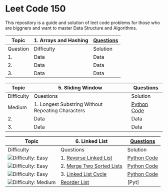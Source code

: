 # Leet Code 150
This repository is a  guide and solution of leet code problems for those who are biggners and want to master Data Structure and Algorithms.

| Topic | 1. Arrays and Hashing | [Questions](https://github.com/MahaZainab/leetcode150/tree/main/Arrays%20and%20Hashing) |
|----------|----------|----------|
| Question | Difficulty | Solution |
| 1.    | Data     | Data     |
| 2.    | Data     | Data     |
| 3.    | Data     | Data     |

| Topic | 5. Sliding Window | [Questions](https://github.com/MahaZainab/leetcode150/tree/main/Sliding%20Window) |
|----------|----------|----------|
|  Difficulty | Questions | Solution |
|  Medium | 1. Longest Substring Without Repeating Characters   | [Python Code](https://github.com/MahaZainab/leetcode150/blob/main/Sliding%20Window/3.%20Longest%20Substring%20Without%20Repeating%20Characters.ipynb)     |
| 2.    | Data     | Data     |
| 3.    | Data     | Data     |


| Topic |  6. Linked List |[Questions](https://github.com/MahaZainab/leetcode150/tree/main/Sliding%20Window) |
|----------|----------|----------|
|  Difficulty | Questions | Solution |
|  <img src='https://img.shields.io/badge/Easy-Green' alt='Difficulty: Easy' />| 1. [ Reverse Linked List ](https://leetcode.com/problems/reverse-linked-list/description/)  | [Python Code](https://github.com/MahaZainab/leetcode150/blob/main/Linked%20%20List/206.%20Reverse%20Linked%20List.ipynb)     |
| <img src='https://img.shields.io/badge/Easy-Green' alt='Difficulty: Easy' /> | 2. [Merge Two Sorted Lists](https://leetcode.com/problems/merge-two-sorted-lists/description/)    | [Python Code](https://github.com/MahaZainab/leetcode150/blob/main/Linked%20%20List/21.%20Merge%20Two%20Sorted%20Lists.ipynb)     |
|<img src='https://img.shields.io/badge/Easy-Green' alt='Difficulty: Easy' />|3. [Linked List Cycle](https://leetcode.com/problems/linked-list-cycle/description/)|[Python Code](https://github.com/MahaZainab/leetcode150/blob/main/Linked%20%20List/141.%20Linked%20List%20Cycle.ipynb)|
| <img src='https://img.shields.io/badge/Medium-orange' alt='Difficulty: Medium' />  |   [Reorder List](https://leetcode.com/problems/reorder-list/description/) |[Pyt]     |
